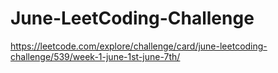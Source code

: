 # June-LeetCoding-Challenge

https://leetcode.com/explore/challenge/card/june-leetcoding-challenge/539/week-1-june-1st-june-7th/
